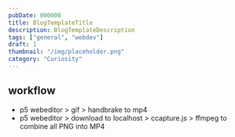 ```yaml
---
pubDate: 000000
title: BlogTemplateTitle
description: BlogTemplateDescription
tags: ["general", "webdev"]
draft: 1
thumbnail: "/img/placeholder.png" 
category: "Curiosity"
---
```

## workflow

- p5 webeditor > gif > handbrake to mp4
- p5 webeditor > download to localhost > ccapture.js > ffmpeg to combine all PNG into MP4
